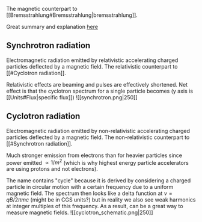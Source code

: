 The magnetic counterpart to [[Bremsstrahlung#Bremsstrahlung|bremsstrahlung]]. 

Great summary and explanation [here](https://jila.colorado.edu/~pja/astr3730/lecture10.pdf)

## Synchrotron radiation
Electromagnetic radiation emitted by relativistic accelerating charged particles deflected by a magnetic field. The relativistic counterpart to [[#Cyclotron radiation]].

Relativistic effects are beaming and pulses are effectively shortened. Net effect is that the cyclotron spectrum for a single particle becomes (y axis is [[Units#Flux|specific flux]])
![[synchrotron.png|250]]


## Cyclotron radiation
Electromagnetic radiation emitted by non-relativistic accelerating charged particles deflected by a magnetic field. The non-relativistic counterpart to [[#Synchrotron radiation]].

Much stronger emission from electrons than for heavier particles since power emitted $\propto 1/m^2$ (which is why highest energy particle accelerators are using protons and not electrons).

The name contains "cycle" because it is derived by considering a charged particle in circular motion with a certain frequency due to a uniform magnetic field. The spectrum then looks like a delta function at $\nu = qB/2\pi m c$ (might be in CGS units?) but in reality we also see weak harmonics at integer multiples of this frequency. As a result, can be a great way to measure magnetic fields.
![[cyclotron_schematic.png|250]]